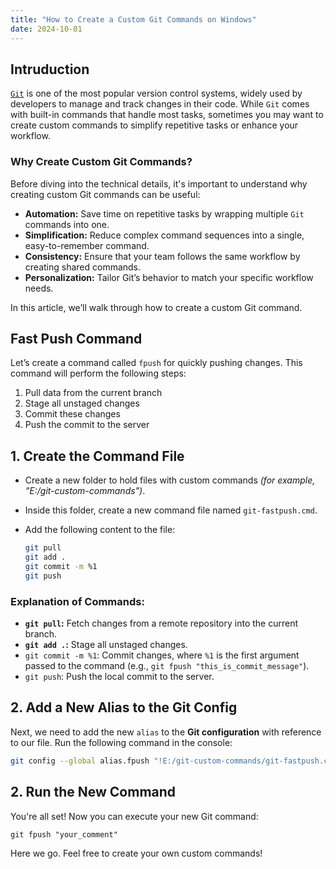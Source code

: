 ```yaml
---
title: "How to Create a Custom Git Commands on Windows"
date: 2024-10-01
---
```


## Intruduction
[`Git`](https://git-scm.com/) is one of the most popular version control systems, widely used by developers to manage and track changes in their code. While `Git` comes with built-in commands that handle most tasks, sometimes you may want to create custom commands to simplify repetitive tasks or enhance your workflow.

### Why Create Custom Git Commands?
Before diving into the technical details, it's important to understand why creating custom Git commands can be useful:

* **Automation:** Save time on repetitive tasks by wrapping multiple `Git` commands into one.
* **Simplification:** Reduce complex command sequences into a single, easy-to-remember command.
* **Consistency:** Ensure that your team follows the same workflow by creating shared commands.
* **Personalization:** Tailor Git’s behavior to match your specific workflow needs.

In this article, we’ll walk through how to create a custom Git command.

## Fast Push Command

Let’s create a command called `fpush` for quickly pushing changes. This command will perform the following steps:

1. Pull data from the current branch
2. Stage all unstaged changes
3. Commit these changes
4. Push the commit to the server

## 1. Create the Command File

* Create a new folder to hold files with custom commands _(for example, "E:/git-custom-commands")_.
* Inside this folder, create a new command file named `git-fastpush.cmd`.
* Add the following content to the file:

    ```bash
    git pull
    git add .
    git commit -m %1
    git push
    ```

### Explanation of Commands:
- **`git pull`:** Fetch changes from a remote repository into the current branch.
- **`git add .`:** Stage all unstaged changes.
- `git commit -m %1`: Commit changes, where `%1` is the first argument passed to the command (e.g., `git fpush "this_is_commit_message"`).
- `git push`: Push the local commit to the server.

## 2. Add a New Alias to the Git Config

Next, we need to add the new `alias` to the **Git configuration** with reference to our file. Run the following command in the console:

```bash
git config --global alias.fpush "!E:/git-custom-commands/git-fastpush.cmd"
```

## 2. Run the New Command
You're all set! Now you can execute your new Git command:
```
git fpush "your_comment"
```

Here we go. Feel free to create your own custom commands!